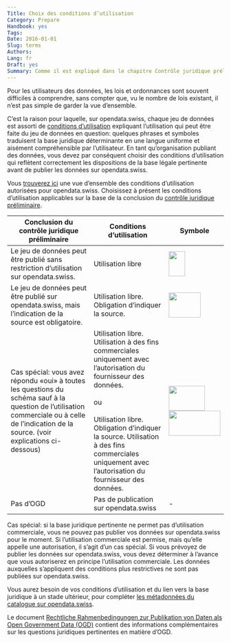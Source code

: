 ```yaml
---
Title: Choix des conditions d’utilisation
Category: Prepare
Handbook: yes
Tags:
Date: 2016-01-01
Slug: terms
Authors:
Lang: fr
Draft: yes
Summary: Comme il est expliqué dans le chapitre Contrôle juridique préliminaire, dans l’administration publique, une base juridique régit en général les conditions d’utilisation d’un jeu de données.
---
```


Pour les utilisateurs des données, les lois et ordonnances sont souvent difficiles à comprendre, sans compter que, vu le nombre de lois existant, il n’est pas simple de garder la vue d’ensemble.

C’est la raison pour laquelle, sur opendata.swiss, chaque jeu de données est assorti de [conditions d’utilisation](https://opendata.swiss/fr/terms-of-use/) expliquant l’utilisation qui peut être faite du jeu de données en question: quelques phrases et symboles traduisent la base juridique déterminante en une langue uniforme et aisément compréhensible par l’utilisateur. En tant qu’organisation publiant des données, vous devez par conséquent choisir des conditions d’utilisation qui reflètent correctement les dispositions de la base légale pertinente avant de publier les données sur opendata.swiss.

Vous [trouverez ici](https://opendata.swiss/fr/terms-of-use/) une vue d’ensemble des conditions d’utilisation autorisées pour opendata.swiss. Choisissez à présent les conditions d’utilisation applicables sur la base de la conclusion du [contrôle juridique préliminaire](frameworks).

| Conclusion du contrôle juridique préliminaire | Conditions d’utilisation | Symbole |
|-----------------------------------|--------------|--------|
| Le jeu de données peut être publié sans restriction d’utilisation sur opendata.swiss. | Utilisation libre | <img src="../../images/terms_open.svg" width="38" height="58"> |
| Le jeu de données peut être publié sur opendata.swiss, mais l’indication de la source est obligatoire. | Utilisation libre. Obligation d’indiquer la source. | <img src="../../images/terms_by.svg" width="74" height="58"> |
| Cas spécial: vous avez répondu «oui» à toutes les questions du schéma sauf à la question de l’utilisation commerciale ou à celle de l’indication de la source. (voir explications ci-dessous) | Utilisation libre. Utilisation à des fins commerciales uniquement avec l’autorisation du fournisseur des données. <br><br> ou <br><br> Utilisation libre. Obligation d’indiquer la source. Utilisation à des fins commerciales uniquement avec l’autorisation du fournisseur des données. | <img src="../../images/terms_ask.svg" width="84" height="58"> <br> <img src="../../images/terms_by-ask.svg" width="120" height="58"> |
| Pas d’OGD | Pas de publication sur opendata.swiss | - |

Cas spécial: si la base juridique pertinente ne permet pas d’utilisation commerciale, vous ne pouvez pas publier vos données sur opendata.swiss pour le moment. Si l’utilisation commerciale est permise, mais qu’elle appelle une autorisation, il s’agit d’un cas spécial. Si vous prévoyez de publier les données sur opendata.swiss, vous devez déterminer à l’avance que vous autoriserez en principe l’utilisation commerciale. Les données auxquelles s’appliquent des conditions plus restrictives ne sont pas publiées sur opendata.swiss.

Vous aurez besoin de vos conditions d’utilisation et du lien vers la base juridique à un stade ultérieur, pour compléter [les métadonnées du catalogue sur opendata.swiss](/fr/publish/metadata).

Le document [Rechtliche Rahmenbedingungen zur Publikation von Daten als Open Government Data (OGD)](/fr/library/konzept-rechtliche-rahmen) contient des informations complémentaires sur les questions juridiques pertinentes en matière d’OGD.
